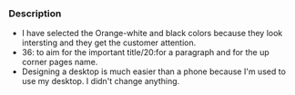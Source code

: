 ### Description
* I have selected the Orange-white and black colors because they look intersting and they get the customer attention.
* 36: to aim for the important title/20:for a paragraph and for the up corner pages name.
* Designing a desktop is much easier than a phone because I'm used to use my desktop. I didn't change anything.